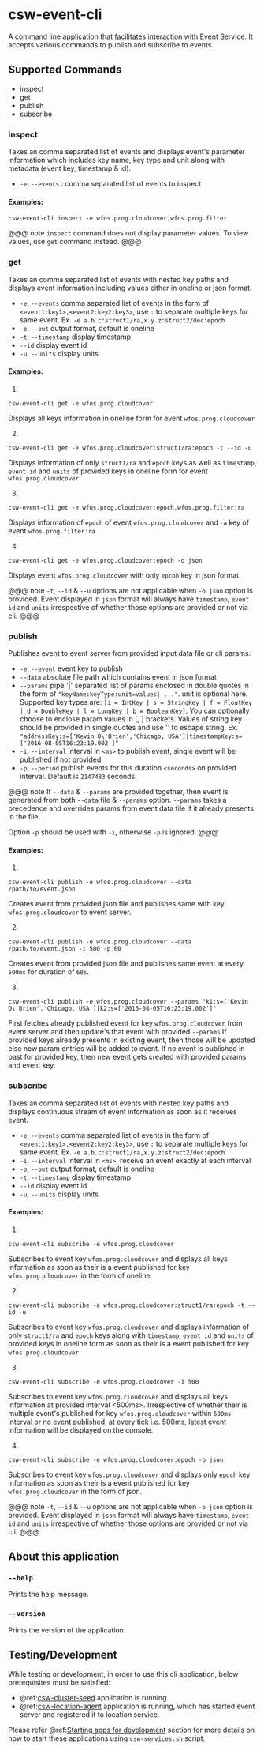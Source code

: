 # csw-event-cli

A command line application that facilitates interaction with Event Service. It accepts various commands to publish and subscribe to events.

## Supported Commands

* inspect
* get
* publish
* subscribe

### inspect

Takes an comma separated list of events and displays event's parameter information which includes key name, key type and unit along with metadata (event key, timestamp & id).

 * `-e`, `--events` : comma separated list of events to inspect
 
#### Examples:

```
csw-event-cli inspect -e wfos.prog.cloudcover,wfos.prog.filter
```

@@@ note
`inspect` command does not display parameter values. To view values, use `get` command instead.
@@@
 
### get

Takes an comma separated list of events with nested key paths and displays event information including values either in oneline or json format.

 * `-e`, `--events`     comma separated list of events in the form of `<event1:key1>,<event2:key2:key3>`, use `:` to separate multiple keys for same event. Ex. `-e a.b.c:struct1/ra,x.y.z:struct2/dec:epoch`
 * `-o`, `--out`        output format, default is oneline
 * `-t`, `--timestamp`  display timestamp
 * `--id`               display event id
 * `-u`, `--units`      display units

#### Examples:

1. 
```
csw-event-cli get -e wfos.prog.cloudcover
```
Displays all keys information in oneline form for event `wfos.prog.cloudcover`

2. 
```
csw-event-cli get -e wfos.prog.cloudcover:struct1/ra:epoch -t --id -u
```
Displays information of only `struct1/ra` and `epoch` keys as well as `timestamp`, `event id` and `units` of provided keys in oneline form for event `wfos.prog.cloudcover`

3. 
```
csw-event-cli get -e wfos.prog.cloudcover:epoch,wfos.prog.filter:ra
```
Displays information of `epoch` of event `wfos.prog.cloudcover` and `ra` key of event `wfos.prog.filter:ra`

4. 
```
csw-event-cli get -e wfos.prog.cloudcover:epoch -o json
```
Displays event `wfos.prog.cloudcover` with only `epcoh` key in json format.

@@@ note
`-t`, `--id` & `--u` options are not applicable when `-o json` option is provided. Event displayed in `json` format will always have `timestamp`, `event id` and `units` irrespective of whether those options are provided or not via cli.
@@@

 
### publish

Publishes event to event server from provided input data file or cli params.

 * `-e`, `--event`      event key to publish
 * `--data`             absolute file path which contains event in json format
 * `--params`           pipe '|' separated list of params enclosed in double quotes in the form of `"keyName:keyType:unit=values| ..."`. unit is optional here. Supported key types are: 
                        `[i = IntKey | s = StringKey | f = FloatKey | d = DoubleKey | l = LongKey | b = BooleanKey]`.
                        You can optionally choose to enclose param values in \[, \] brackets.
                        Values of string key should be provided in single quotes and use '\' to escape string.
                        Ex. `"addressKey:s=['Kevin O\'Brien','Chicago, USA']|timestampKey:s=['2016-08-05T16:23:19.002']"`
 * `-i`, `--interval`   interval in `<ms>` to publish event, single event will be published if not provided
 * `-p`, `--period`     publish events for this duration `<seconds>` on provided interval. Default is `2147483` seconds.

@@@ note
If `--data` & `--params` are provided together, then event is generated from both `--data` file & `--params` option.
`--params` takes a precedence and overrides params from event data file if it already presents in the file.

Option `-p` should be used with `-i`, otherwise `-p` is ignored. 
@@@

#### Examples:

1. 
```
csw-event-cli publish -e wfos.prog.cloudcover --data /path/to/event.json
```
Creates event from provided json file and publishes same with key `wfos.prog.cloudcover` to event server. 

2. 
```
csw-event-cli publish -e wfos.prog.cloudcover --data /path/to/event.json -i 500 -p 60
```
Creates event from provided json file and publishes same event at every `500ms` for duration of `60s`. 

3. 
```
csw-event-cli publish -e wfos.prog.cloudcover --params "k1:s=['Kevin O\'Brien','Chicago, USA']|k2:s=['2016-08-05T16:23:19.002']"
```
First fetches already published event for key `wfos.prog.cloudcover` from event server and then update's that event with provided `--params`
If provided keys already presents in existing event, then those will be updated else new param entries will be added to event.
If no event is published in past for provided key, then new event gets created with provided params and event key. 

### subscribe

Takes an comma separated list of events with nested key paths and displays continuous stream of event information as soon as it receives event. 

 * `-e`, `--events`     comma separated list of events in the form of `<event1:key1>,<event2:key2:key3>`, use `:` to separate multiple keys for same event. Ex. `-e a.b.c:struct1/ra,x.y.z:struct2/dec:epoch`
 * `-i`, `--interval`   interval in `<ms>`, receive an event exactly at each interval
 * `-o`, `--out`        output format, default is oneline
 * `-t`, `--timestamp`  display timestamp
 * `--id`               display event id
 * `-u`, `--units`      display units

#### Examples:

1. 
```
csw-event-cli subscribe -e wfos.prog.cloudcover
```
Subscribes to event key `wfos.prog.cloudcover` and displays all keys information as soon as their is a event published for key `wfos.prog.cloudcover` in the form of oneline.

2. 
```
csw-event-cli subscribe -e wfos.prog.cloudcover:struct1/ra:epoch -t --id -u
```
Subscribes to event key `wfos.prog.cloudcover` and displays information of only `struct1/ra` and `epoch` keys 
along with `timestamp`, `event id` and `units` of provided keys in oneline form as soon as their is a event published for key `wfos.prog.cloudcover`.

3. 
```
csw-event-cli subscribe -e wfos.prog.cloudcover -i 500
```
Subscribes to event key `wfos.prog.cloudcover` and displays all keys information at provided interval <500ms>.
Irrespective of whether their is multiple event's published for key `wfos.prog.cloudcover` within `500ms` interval or no event published, 
at every tick i.e. 500ms, latest event information will be displayed on the console. 

4. 
```
csw-event-cli subscribe -e wfos.prog.cloudcover:epoch -o json
```
Subscribes to event key `wfos.prog.cloudcover` and displays only `epoch` key information as soon as their is a event published for key `wfos.prog.cloudcover` in the form of json.

@@@ note
`-t`, `--id` & `--u` options are not applicable when `-o json` option is provided. Event displayed in `json` format will always have `timestamp`, `event id` and `units` irrespective of whether those options are provided or not via cli.
@@@

## About this application 
 
### `--help` 
Prints the help message.

### `--version` 
Prints the version of the application.

## Testing/Development
While testing or development, in order to use this cli application, below prerequisites must be satisfied:  

*  @ref:[csw-cluster-seed](./../apps/cswclusterseed.md) application is running.
*  @ref:[csw-location-agent](./../apps/cswlocationagent.md) application is running, which has started event server and registered it to location service.

Please refer @ref:[Starting apps for development](./../commons/apps.md#starting-apps-for-development) section for more details on how to start these applications using `csw-services.sh` script.
